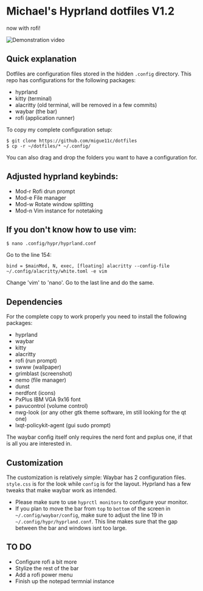 # Michael's Hyprland dotfiles V1.2
now with rofi!

![Demonstration video](https://github.com/migue11c/dotfiles/assets/166963681/a8ffcd59-c312-4d10-8371-ebb37503ac2d)

## Quick explanation

Dotfiles are configuration files stored in the hidden `.config` directory.
This repo has configurations for the following packages:

- hyprland
- kitty (terminal)
- alacritty (old terminal, will be removed in a few commits)
- waybar (the bar)
- rofi (application runner)

To copy my complete configuration setup:

```
$ git clone https://github.com/migue11c/dotfiles
$ cp -r ~/dotfiles/* ~/.config/
```

You can also drag and drop the folders you want to have a configuration for.

## Adjusted hyprland keybinds:

- Mod-r Rofi drun prompt
- Mod-e File manager
- Mod-w Rotate window splitting
- Mod-n Vim instance for notetaking

## If you don't know how to use vim:
```
$ nano .config/hypr/hyprland.conf

```
Go to the line 154:
```
bind = $mainMod, N, exec, [floating] alacritty --config-file ~/.config/alacritty/white.toml -e vim
```
Change 'vim' to 'nano'.
Go to the last line and do the same.


## Dependencies
For the complete copy to work properly you need to install the following packages:

- hyprland
- waybar
- kitty
- alacritty
- rofi (run prompt)
- swww (wallpaper)
- grimblast (screenshot)
- nemo (file manager)
- dunst
- nerdfont (icons)
- PxPlus IBM VGA 9x16 font
- pavucontrol (volume control)
- nwg-look (or any other gtk theme software, im still looking for the qt one)
- lxqt-policykit-agent (gui sudo prompt)

The waybar config itself only requires the nerd font and pxplus one, if that is all you are interested in.

## Customization

The customization is relatively simple:
Waybar has 2 configuration files. `style.css` is for the look while `config` is for the layout.
Hyprland has a few tweaks that make waybar work as intended.
- Please make sure to use `hyprctl monitors` to configure your monitor.
- If you plan to move the bar from `top` to `bottom` of the screen in `~/.config/waybar/config`, make sure to adjust the line 19 in `~/.config/hypr/hyprland.conf`. This line makes sure that the gap between the bar and windows isnt too large.

## TO DO

- Configure rofi a bit more
- Stylize the rest of the bar
- Add a rofi power menu
- Finish up the notepad termnial instance
